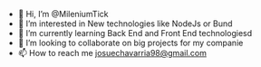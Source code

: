 - 👋 Hi, I’m @MileniumTick
- 👀 I’m interested in New technologies like NodeJs or Bund
- 🌱 I’m currently learning Back End and Front End technologiesd
- 💞️ I’m looking to collaborate on big projects for my companie
- 📫 How to reach me josuechavarria98@gmail.com

<!---
MileniumTick/MileniumTick is a ✨ special ✨ repository because its `README.md` (this file) appears on your GitHub profile.
You can click the Preview link to take a look at your changes.
--->
